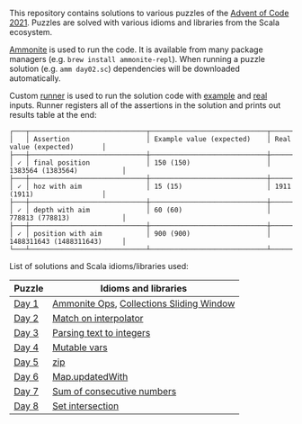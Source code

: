 This repository contains solutions to various puzzles of the [Advent of Code 2021][aoc2021].
Puzzles are solved with various idioms and libraries from the Scala ecosystem.

[Ammonite][amm] is used to run the code.
It is available from many package managers (e.g. `brew install ammonite-repl`).
When running a puzzle solution (e.g. `amm day02.sc`) dependencies will be downloaded automatically.

Custom [runner](runner.sc) is used to run the solution code with [example](day02-ex.txt) and [real](day02.txt) inputs.
Runner registers all of the assertions in the solution and prints out results table at the end:

```
┌───┬─────────────────────────────┬─────────────────────────────┬─────────────────────────────┐
│   │ Assertion                   │ Example value (expected)    │ Real value (expected)       │
├───┼─────────────────────────────┼─────────────────────────────┼─────────────────────────────┤
│ ✓ │ final position              │ 150 (150)                   │ 1383564 (1383564)           │
├───┼─────────────────────────────┼─────────────────────────────┼─────────────────────────────┤
│ ✓ │ hoz with aim                │ 15 (15)                     │ 1911 (1911)                 │
├───┼─────────────────────────────┼─────────────────────────────┼─────────────────────────────┤
│ ✓ │ depth with aim              │ 60 (60)                     │ 778813 (778813)             │
├───┼─────────────────────────────┼─────────────────────────────┼─────────────────────────────┤
│ ✓ │ position with aim           │ 900 (900)                   │ 1488311643 (1488311643)     │
└───┴─────────────────────────────┴─────────────────────────────┴─────────────────────────────┘
```

List of solutions and Scala idioms/libraries used:

| Puzzle              | Idioms and libraries                                                   |
| ------------------- | ---------------------------------------------------------------------- |
| [Day 1](day01.sc)   | [Ammonite Ops][amm-ops], [Collections Sliding Window][subsets]         |
| [Day 2](day02.sc)   | [Match on interpolator][match-interp]                                  |
| [Day 3](day03.sc)   | [Parsing text to integers][parse-int]                                  |
| [Day 4](day04.sc)   | [Mutable vars][vars]                                                   |
| [Day 5](day05.sc)   | [zip][]                                                                |
| [Day 6](day06.sc)   | [Map.updatedWith][updated-with]                                        |
| [Day 7](day07.sc)   | [Sum of consecutive numbers][sum-cons]                                 |
| [Day 8](day08.sc)   | [Set intersection][sum-cons]                                           |

[aoc2021]:      https://adventofcode.com/2021
[amm]:          https://ammonite.io/
[amm-ops]:      https://ammonite.io/#Operations
[subsets]:      https://alvinalexander.com/scala/how-to-split-sequences-subsets-groupby-partition-scala-cookbook/
[match-interp]: https://cucumbersome.net/2020/11/28/four-new-features-of-scala-2-13-releases-that-you-probably-missed/#2130-s-interpolator-on-pattern-matching
[parse-int]:    https://docs.oracle.com/en/java/javase/11/docs/api/java.base/java/lang/Integer.html#parseInt(java.lang.String,int)
[vars]:         https://docs.scala-lang.org/overviews/scala-book/two-types-variables.html
[zip]:          https://alvinalexander.com/scala/how-to-merge-sequential-collection-pairs-zip-unzip-scala-cookbook/
[updated-with]: https://www.scala-lang.org/api/2.13.x/scala/collection/immutable/Map.html#updatedWith[V1%3E:V](key:K)(remappingFunction:Option[V]=%3EOption[V1]):CC[K,V1]
[sum-cons]:     https://math.stackexchange.com/questions/1100897/sum-of-consecutive-numbers
[sets]:         https://alvinalexander.com/scala/union-intersection-difference-scala-sets/
